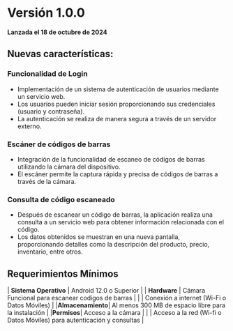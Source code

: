 # Versión 1.0.0

**Lanzada el 18 de octubre de 2024**

## Nuevas características:

### Funcionalidad de Login
- Implementación de un sistema de autenticación de usuarios mediante un servicio web.
- Los usuarios pueden iniciar sesión proporcionando sus credenciales (usuario y contraseña).
- La autenticación se realiza de manera segura a través de un servidor externo.

### Escáner de códigos de barras
- Integración de la funcionalidad de escaneo de códigos de barras utilizando la cámara del dispositivo.
- El escáner permite la captura rápida y precisa de códigos de barras a través de la cámara.

### Consulta de código escaneado
- Después de escanear un código de barras, la aplicación realiza una consulta a un servicio web para obtener información relacionada con el código.
- Los datos obtenidos se muestran en una nueva pantalla, proporcionando detalles como la descripción del producto, precio, inventario, entre otros.

## Requerimientos Mínimos

| **Sistema Operativo** | Android 12.0 o Superior |
| **Hardware** | Cámara Funcional para escanear codigos de barras |
|              | Conexión a internet (Wi-Fi o Datos Móviles)      |
|**Almacenamiento**| Al menos 300 MB de espacio libre para la instalación |
|**Permisos**| Acceso a la cámara |
|            | Acceso a la red (Wi-fi o Datos Móviles) para autenticación y consultas |
